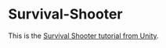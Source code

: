 # Survival-Shooter
This is the [Survival Shooter tutorial from Unity](https://unity3d.com/learn/tutorials/projects/survival-shooter-tutorial).
